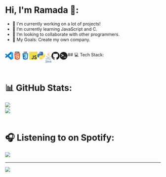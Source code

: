 # Hi, I'm Ramada 👋:
- 🔭 I'm currently working on a lot of projects!
- 🌱 I’m currently learning JavaScript and C.
- 👯 I’m looking to collaborate with other programmers.
- 🥅 My Goals: Create my own company.
<br/>
## 💻 Tech Stack:
<img align="left" alt="Visual Studio Code" width="26px" src="https://raw.githubusercontent.com/github/explore/80688e429a7d4ef2fca1e82350fe8e3517d3494d/topics/visual-studio-code/visual-studio-code.png" />
<img align="left" alt="HTML5" width="26px" src="https://raw.githubusercontent.com/github/explore/80688e429a7d4ef2fca1e82350fe8e3517d3494d/topics/html/html.png" />
<img align="left" alt="CSS3" width="26px" src="https://raw.githubusercontent.com/github/explore/80688e429a7d4ef2fca1e82350fe8e3517d3494d/topics/css/css.png" />
<img align="left" alt="JavaScript" width="26px" src="https://raw.githubusercontent.com/github/explore/80688e429a7d4ef2fca1e82350fe8e3517d3494d/topics/javascript/javascript.png" />
<img align="left" alt="Phyton" width="26px" src="icons/python.png" />
<img align="left" alt="Java" width="20px" src="icons/java.png" />
<img align="left" alt="GitHub" width="26px" src="https://raw.githubusercontent.com/github/explore/78df643247d429f6cc873026c0622819ad797942/topics/github/github.png" />
<img align="left" alt="Terminal" width="26px" src="https://raw.githubusercontent.com/github/explore/80688e429a7d4ef2fca1e82350fe8e3517d3494d/topics/terminal/terminal.png" />
<br />
<br />
<br/>

# 📊 GitHub Stats:
![](https://github-readme-stats.vercel.app/api?username=tRamada&theme=dark&hide_border=false&include_all_commits=false&count_private=false)<br/>
![](https://github-readme-stats.vercel.app/api/top-langs/?username=tRamada&theme=dark&hide_border=false&include_all_commits=false&count_private=false&layout=compact)
<br />
<br />

# 🎧 Listening to on Spotify:
![](https://spotify-github-profile.vercel.app/api/view?uid=1192424834&cover_image=true&theme=default&show_offline=false&background_color=121212&interchange=false)  

---
[![](https://visitcount.itsvg.in/api?id=tRamada&icon=0&color=0)](https://visitcount.itsvg.in)
